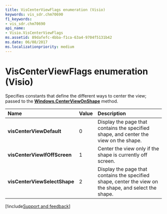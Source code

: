 ```yaml
---
title: VisCenterViewFlags enumeration (Visio)
keywords: vis_sdr.chm70690
f1_keywords:
- vis_sdr.chm70690
api_name:
- Visio.VisCenterViewFlags
ms.assetid: 89dafefc-4bba-f1ca-63a4-9704f5131b42
ms.date: 06/08/2017
ms.localizationpriority: medium
---
```



# VisCenterViewFlags enumeration (Visio)

Specifies constants that define the different ways to center the view; passed to the **[Windows.CenterViewOnShape](Visio.Window.CenterViewOnShape.md)** method.



|Name|Value|Description|
|:-----|:-----|:-----|
| **visCenterViewDefault**|0|Display the page that contains the specified shape, and center the view on the shape.|
| **visCenterViewIfOffScreen**|1|Center the view only if the shape is currently off screen.|
| **visCenterViewSelectShape**|2|Display the page that contains the specified shape, center the view on the shape, and select the shape.|

[!include[Support and feedback](~/includes/feedback-boilerplate.md)]